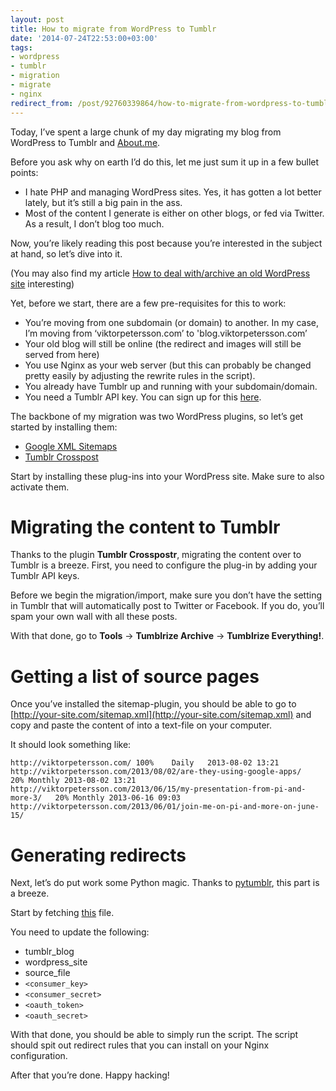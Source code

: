 ```yaml
---
layout: post
title: How to migrate from WordPress to Tumblr
date: '2014-07-24T22:53:00+03:00'
tags:
- wordpress
- tumblr
- migration
- migrate
- nginx
redirect_from: /post/92760339864/how-to-migrate-from-wordpress-to-tumblr
---
```

Today, I’ve spent a large chunk of my day migrating my blog from WordPress to Tumblr and [About.me](http://about.me/vpetersson).

Before you ask why on earth I’d do this, let me just sum it up in a few bullet points:

*   I hate PHP and managing WordPress sites. Yes, it has gotten a lot better lately, but it’s still a big pain in the ass.
*   Most of the content I generate is either on other blogs, or fed via Twitter. As a result, I don’t blog too much.

Now, you’re likely reading this post because you’re interested in the subject at hand, so let’s dive into it.

(You may also find my article [How to deal with/archive an old WordPress site](/2014/12/04/how-to-deal-witharchive-an-old-wordpress-site.html) interesting)

Yet, before we start, there are a few pre-requisites for this to work:

*   You’re moving from one subdomain (or domain) to another. In my case, I’m moving from ‘viktorpetersson.com’ to 'blog.viktorpetersson.com’
*   Your old blog will still be online (the redirect and images will still be served from here)
*   You use Nginx as your web server (but this can probably be changed pretty easily by adjusting the rewrite rules in the script).
*   You already have Tumblr up and running with your subdomain/domain.
*   You need a Tumblr API key. You can sign up for this [here](https://api.tumblr.com/console).

The backbone of my migration was two WordPress plugins, so let’s get started by installing them:

*   [Google XML Sitemaps](http://www.arnebrachhold.de/redir/sitemap-home/)
*   [Tumblr Crosspost](https://github.com/meitar/tumblr-crosspostr/#readme)

Start by installing these plug-ins into your WordPress site. Make sure to also activate them.

Migrating the content to Tumblr
===============================

Thanks to the plugin **Tumblr Crosspostr**, migrating the content over to Tumblr is a breeze. First, you need to configure the plug-in by adding your Tumblr API keys.

Before we begin the migration/import, make sure you don’t have the setting in Tumblr that will automatically post to Twitter or Facebook. If you do, you’ll spam your own wall with all these posts.

With that done, go to **Tools** -\> **Tumblrize Archive** -\> **Tumblrize Everything!**.

Getting a list of source pages
==============================

Once you’ve installed the sitemap-plugin, you should be able to go to [http://your-site.com/sitemap.xml](http://your-site.com/sitemap.xml) and copy and paste the content of into a text-file on your computer.

It should look something like:

    http://viktorpetersson.com/ 100%    Daily   2013-08-02 13:21
    http://viktorpetersson.com/2013/08/02/are-they-using-google-apps/   20% Monthly 2013-08-02 13:21
    http://viktorpetersson.com/2013/06/15/my-presentation-from-pi-and-more-3/   20% Monthly 2013-06-16 09:03
    http://viktorpetersson.com/2013/06/01/join-me-on-pi-and-more-on-june-15/
    

Generating redirects
====================

Next, let’s do put work some Python magic. Thanks to [pytumblr](https://github.com/tumblr/pytumblr), this part is a breeze.

Start by fetching [this](https://gist.github.com/vpetersson/83da37e80702078e7775) file.

You need to update the following:

*   tumblr_blog
*   wordpress_site
*   source_file
*   `<consumer_key>`
*   `<consumer_secret>`
*   `<oauth_token>`
*   `<oauth_secret>`

With that done, you should be able to simply run the script. The script should spit out redirect rules that you can install on your Nginx configuration.

After that you’re done. Happy hacking!
